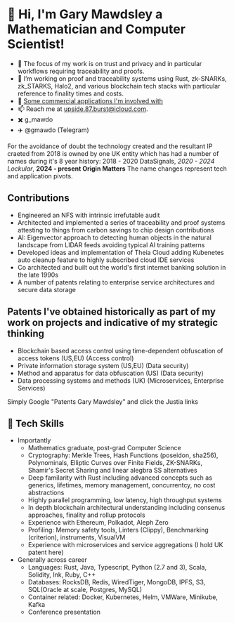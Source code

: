 # 👋 Hi, I'm Gary Mawdsley a Mathematician and Computer Scientist!
- 🔭 The focus of my work is on trust and privacy and in particular workflows requiring traceability and proofs.
- 🌱 I’m working on proof and traceability systems using Rust, zk-SNARKs, zk_STARKS, Halo2, and various blockchain tech stacks with particular reference to finality times and costs.
- 🚀 [Some commercial applications I'm involved with](background.md)
- 📫 Reach me at [upside.87.burst@icloud.com](mailto:upside.87.burst@icloud.com).
- ✖️ g_mawdo
- ✈️ @gmawdo (Telegram)

For the avoidance of doubt the technology created and the resultant IP craeted from 2018 is owned by one UK entity which has had a number of names during it's 8 year history:
2018 - 2020 DataSignals, *2020 - 2024 Lockular*, **2024 - present Origin Matters**
The name changes represent tech and application pivots.

## Contributions
- Engineered an NFS with intrinsic irrefutable audit
- Architected and implemented a series of traceability and proof systems attesting to things from carbon savings to chip design contributions
- AI: Eigenvector approach to detecting human objects in the natural landscape from LIDAR feeds avoiding typical AI training patterns
- Developed ideas and implementation of Theia Cloud adding Kubenetes auto cleanup feature to highly subscribed cloud IDE services
- Co architected and built out the world's first internet banking solution in the late 1990s
- A number of patents relating to enterprise service architectures and secure data storage

## Patents I've obtained historically as part of my work on projects and indicative of my strategic thinking
- Blockchain based access control using time-dependent obfuscation of access tokens (US,EU) (Access control)
- Private information storage system (US,EU) (Data security)
- Method and apparatus for data obfuscation (US) (Data security)
- Data processing systems and methods (UK) (Microservices, Enterprise Services)

Simply Google "Patents Gary Mawdsley" and click the Justia links

## 🌟 Tech Skills
- Importantly
  - Mathematics graduate, post-grad Computer Science
  - Cryptography: Merkle Trees, Hash Functions (poseidon, sha256), Polynominals, Elliptic Curves over Finite Fields, ZK-SNARKs, Shamir's Secret Sharing and linear alegbra SS alternatives
  - Deep familarity with Rust including advanced concepts such as generics, lifetimes, memory management, concurrentcy, no cost abstractions
  - Highly parallel programming, low latency, high throughput systems
  - In depth blockchain architectural understanding including consenus approaches, finality and rollup protocols
  - Experience with Ethereum, Polkadot, Aleph Zero
  - Profiling: Memory safety tools, Linters (Clippy), Benchmarking (criterion), instruments, VisualVM
  - Experience with microservices and service aggregations (I hold UK patent here)
- Generally across career
  - Languages: Rust, Java, Typescript, Python (2.7 and 3), Scala, Solidity, Ink, Ruby, C++
  - Databases: RocksDB, Redis, WiredTiger, MongoDB, IPFS, S3, SQL(Oracle at scale, Postgres, MySQL)
  - Container related: Docker, Kubernetes, Helm, VMWare, Minikube, Kafka
  - Conference presentation


